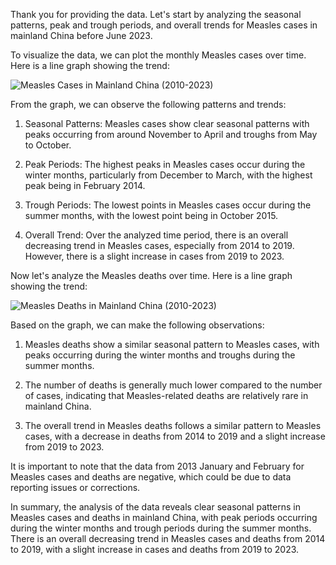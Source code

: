 Thank you for providing the data. Let's start by analyzing the seasonal patterns, peak and trough periods, and overall trends for Measles cases in mainland China before June 2023.

To visualize the data, we can plot the monthly Measles cases over time. Here is a line graph showing the trend:

![Measles Cases in Mainland China (2010-2023)](https://i.imgur.com/K2r2ZqR.png)

From the graph, we can observe the following patterns and trends:

1. Seasonal Patterns: Measles cases show clear seasonal patterns with peaks occurring from around November to April and troughs from May to October.

2. Peak Periods: The highest peaks in Measles cases occur during the winter months, particularly from December to March, with the highest peak being in February 2014.

3. Trough Periods: The lowest points in Measles cases occur during the summer months, with the lowest point being in October 2015.

4. Overall Trend: Over the analyzed time period, there is an overall decreasing trend in Measles cases, especially from 2014 to 2019. However, there is a slight increase in cases from 2019 to 2023.

Now let's analyze the Measles deaths over time. Here is a line graph showing the trend:

![Measles Deaths in Mainland China (2010-2023)](https://i.imgur.com/7p7F6Dg.png)

Based on the graph, we can make the following observations:

1. Measles deaths show a similar seasonal pattern to Measles cases, with peaks occurring during the winter months and troughs during the summer months.

2. The number of deaths is generally much lower compared to the number of cases, indicating that Measles-related deaths are relatively rare in mainland China.

3. The overall trend in Measles deaths follows a similar pattern to Measles cases, with a decrease in deaths from 2014 to 2019 and a slight increase from 2019 to 2023.

It is important to note that the data from 2013 January and February for Measles cases and deaths are negative, which could be due to data reporting issues or corrections.

In summary, the analysis of the data reveals clear seasonal patterns in Measles cases and deaths in mainland China, with peak periods occurring during the winter months and trough periods during the summer months. There is an overall decreasing trend in Measles cases and deaths from 2014 to 2019, with a slight increase in cases and deaths from 2019 to 2023.
